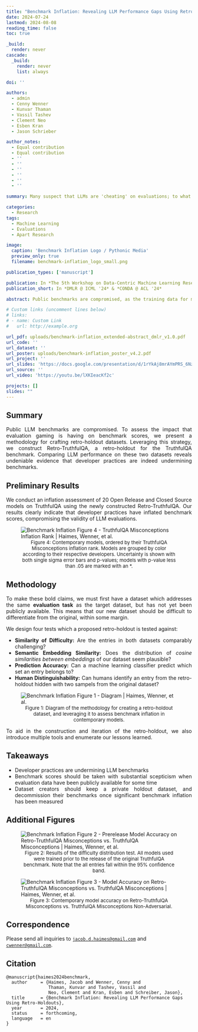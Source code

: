 ```yaml
---
title: "Benchmark Inflation: Revealing LLM Performance Gaps Using Retro-Holdouts"
date: 2024-07-24
lastmod: 2024-08-08
reading_time: false
toc: true

_build:
  render: never
cascade:
  _build:
    render: never
    list: always

doi: ''

authors:
  - admin
  - Cenny Wenner
  - Kunvar Thaman
  - Vassil Tashev
  - Clement Neo
  - Esben Kran
  - Jason Schrieber

author_notes:
  - Equal contribution
  - Equal contribution
  - ''
  - ''
  - ''
  - ''
  - ''
  - ''

summary: Many suspect that LLMs are 'cheating' on evaluations; to what extent is that accurate?

categories: 
  - Research
tags:
  - Machine Learning
  - Evaluations
  - Apart Research

image:
  caption: 'Benchmark Inflation Logo / Pythonic Media'
  preview_only: true
  filename: benchmark-inflation_logo_small.png

publication_types: ['manuscript']

publication: In *The 5th Workshop on Data-Centric Machine Learning Research at The Forty-first International Conference on Machine Learning*  and *The 1st Workshop on Data Contamination at The 62nd Annual Meeting of the Association for Computational Linguistics*
publication_short: In *DMLR @ ICML '24* & *CONDA @ ACL '24*

abstract: Public benchmarks are compromised, as the training data for many Large Language Models (LLMs) is contaminated with test data, suggesting a <strong>performance gap</strong> between benchmark scores and actual capabilities. Ideally, a private holdout set could be used to accurately verify scores. Unfortunately, such datasets do not exist for most benchmarks, and post-hoc construction of sufficiently similar datasets is non-trivial. To address these issues, we introduce a systematic methodology for (i) retrospectively constructing a holdout dataset for a target dataset, (ii) demonstrating the <strong>sufficient indistinguishability</strong> of this <strong>retro-holdout</strong> dataset, and (iii) comparing LLMs on the two datasets to quantify the performance gap due to the dataset's public availability. Applying these methods to TruthfulQA, we construct and release Retro-TruthfulQA, on which we evaluate twenty LLMs and find that some have inflated scores by more than 10 percentage points. Our results demonstrate that public benchmark scores do not accurately assess model properties, and underscore the importance of improved data and evaluation practices in the field.

# Custom links (uncomment lines below)
# links:
# - name: Custom Link
#   url: http://example.org

url_pdf: uploads/benchmark-inflation_extended-abstract_dmlr_v1.0.pdf
url_code: ''
url_dataset: ''
url_poster: uploads/benchmark-inflation_poster_v4.2.pdf
url_project: ''
url_slides: 'https://docs.google.com/presentation/d/1rYkAj8mrAYmPRS_6NzP44IbII7uHUeGhug-RtrZECW4/edit?usp=sharing'
url_source: ''
url_video: 'https://youtu.be/lXKIeacKf2c'

projects: []
slides: ""
---
```

## Summary

<div style="text-align: justify">
Public LLM benchmarks are compromised. To assess the impact that evaluation gaming is having on benchmark scores, we present a methodology for crafting retro-holdout datasets. Leveraging this strategy, we construct Retro-TruthfulQA, a retro-holdout for the TruthfulQA benchmark. Comparing LLM performance on these two datasets reveals undeniable evidence that developer practices are indeed undermining benchmarks.
</div>

## Preliminary Results
<div style="text-align: justify">
We conduct an inflation assessment of 20 Open Release and Closed Source models on TruthfulQA using the newly constructed Retro-TruthfulQA. Our results clearly indicate that developer practices have inflated benchmark scores, compromising the validity of LLM evaluations.
</div>

<figure>
    <img class="w-full" src="benchmark-inflation_misconceptions_inverted.svg"
         alt="Benchmark Inflation Figure 4 - TruthfulQA Misconceptions Inflation Rank | Haimes, Wenner, et al.">
    <figcaption style="text-align:center; font-size:small">Figure 4: Contemporary models, ordered by their TruthfulQA Misconceptions inflation rank. Models are grouped by color according to their respective developers. Uncertainty is shown with both single sigma error bars and p-values; models with p-value less than .05 are marked with an *.</figcaption>
</figure>

## Methodology
<div style="text-align: justify">

To make these bold claims, we must first have a dataset which addresses the same **evaluation task** as the target dataset, but has not yet been publicly available. This means that our new dataset should be difficult to differentiate from the original, within some margin.

We design four tests which a proposed retro-holdout is tested against:
- **Similarity of Difficulty:** Are the entries in both datasets comparably challenging?
- **Semantic Embedding Similarity:** Does the distribution of *cosine similarities between embeddings* of our dataset seem plausible?
- **Prediction Accuracy:** Can a machine learning classifier predict which set an entry belongs to?
- **Human Distinguishability:** Can humans identify an entry from the retro-holdout hidden with two sampels from the original dataset?
</div>

<figure>
    <img class="w-full" src="benchmark-inflation_fig-1.svg"
         alt="Benchmark Inflation Figure 1 - Diagram | Haimes, Wenner, et al." width="full">
    <figcaption style="text-align:center; font-size:small">Figure 1: Diagram of the methodology for creating a retro-holdout dataset, and leveraging it to assess benchmark inflation in contemporary models.</figcaption>
</figure>

<div style="text-align: justify">
To aid in the construction and iteration of the retro-holdout, we also introduce multiple tools and enumerate our lessons learned.
</div>

## Takeaways

<div style="text-align: justify">

- Developer practices are undermining LLM benchmarks
- Benchmark scores should be taken with substantial scepticism when evaluation data have been publicly available for some time
- Dataset creators should keep a private holdout dataset, and decommission their benchmarks once significant benchmark inflation has been measured
</div>

## Additional Figures

<div class="grid grid-cols-1 items-start md:items-center gap-x-8 gap-y-8 sm:gap-y-16 md:grid-cols-2">
<div><figure>
    <img class="w-full" src="prerelease-diag_misconceptions.svg"
         alt="Benchmark Inflation Figure 2 - Prerelease Model Accuracy on Retro-TruthfulQA Misconceptions vs. TruthfulQA Misconceptions | Haimes, Wenner, et al.">
    <figcaption style="text-align:center; font-size:small">Figure 2: Results of the difficulty distribution test. All models used were trained prior to the release of the original TruthfulQA benchmark. Note that the all entries fall within the 95% confidence band.</figcaption>
</figure></div>
<div><figure>
    <img class="w-full" src="eval-diag_misconceptions.svg"
         alt="Benchmark Inflation Figure 3 - Model Accuracy on Retro-TruthfulQA Misconceptions vs. TruthfulQA Misconceptions | Haimes, Wenner, et al.">
    <figcaption style="text-align:center; font-size:small">Figure 3: Contemporary model accuracy on Retro-TruthfulQA Misconceptions vs. TruthfulQA Misconceptions Non-Adversarial. </figcaption>
</figure></div>
</div>

## Correspondence

Please send all inquiries to <code>jacob.d.haimes@gmail.com</code> and <code>cwenner@gmail.com</code>.

## Citation

<!-- <div class="snippet-clipboard-content notranslate position-relative overflow-auto" style="font-size:80%"><pre class="notranslate"> -->
```text
@manuscript{haimes2024benchmark,
  author     = {Haimes, Jacob and Wenner, Cenny and
                Thaman, Kunvar and Tashev, Vassil and
                Neo, Clement and Kran, Esben and Schreiber, Jason},
  title      = {Benchmark Inflation: Revealing LLM Performance Gaps Using Retro-Holdouts},
  year       = 2024,
  status     = forthcoming,
  language   = en
}
```
  <!-- 
  month        = {},
  publisher    = {},
  version      = {},
  doi          = {},
  url          = {} 
  https://docs.citationstyles.org/en/stable/specification.html#appendix-iv-variables
  -->
  <!-- </code>
  </pre>
  <div class="zeroclipboard-container">
    <clipboard-copy aria-label="Copy" class="ClipboardButton btn btn-invisible js-clipboard-copy m-2 p-0 d-flex flex-justify-center flex-items-center" data-copy-feedback="Copied!" data-tooltip-direction="w" value='@manuscript{benchmark-inflation,
author     = {Haimes, Jacob and Wenner, Cenny and
            Thaman, Kunvar and Tashev, Vassil and
            Neo, Clement and Kran, Esben and Schreiber, Jason},
title      = {Benchmark Inflation: Revealing LLM Performance Gaps Using Retro-Holdouts},
year       = 2024,
status     = forthcoming,
language   = en
}' tabindex="0" role="button">
    </clipboard-copy>
  </div>
</div> -->
